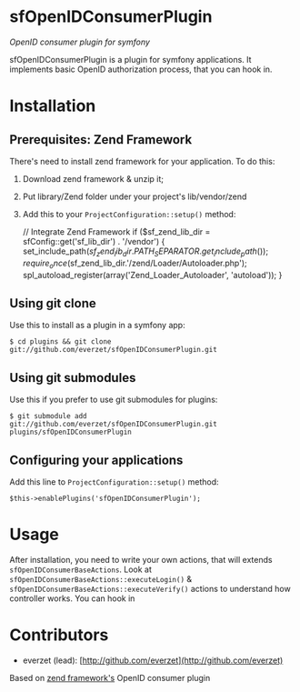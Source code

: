 sfOpenIDConsumerPlugin
====

*OpenID consumer plugin for symfony*

sfOpenIDConsumerPlugin is a plugin for symfony applications. It implements basic OpenID authorization process, that you can hook in.

Installation
============

Prerequisites: Zend Framework
-----------------------------------

There's need to install zend framework for your application. To do this:

1. Download zend framework & unzip it;
2. Put library/Zend folder under your project's lib/vendor/zend
3. Add this to your `ProjectConfiguration::setup()` method:

	// Integrate Zend Framework
	if ($sf_zend_lib_dir = sfConfig::get('sf_lib_dir') . '/vendor')
	{
	  set_include_path($sf_zend_lib_dir.PATH_SEPARATOR.get_include_path());
	  require_once($sf_zend_lib_dir.'/zend/Loader/Autoloader.php');
	  spl_autoload_register(array('Zend_Loader_Autoloader', 'autoload'));
	}

Using git clone
-----------------------------------

Use this to install as a plugin in a symfony app:

	$ cd plugins && git clone git://github.com/everzet/sfOpenIDConsumerPlugin.git

Using git submodules
-----------------------------------

Use this if you prefer to use git submodules for plugins:

	$ git submodule add git://github.com/everzet/sfOpenIDConsumerPlugin.git plugins/sfOpenIDConsumerPlugin

Configuring your applications
-----------------------------------

Add this line to `ProjectConfiguration::setup()` method:

	$this->enablePlugins('sfOpenIDConsumerPlugin');


Usage
=====

After installation, you need to write your own actions, that will extends `sfOpenIDConsumerBaseActions`. Look at `sfOpenIDConsumerBaseActions::executeLogin()` & `sfOpenIDConsumerBaseActions::executeVerify()` actions to understand how controller works. You can hook in 


Contributors
============

* everzet (lead): [http://github.com/everzet](http://github.com/everzet)

Based on [zend framework's](http://framework.zend.com/) OpenID consumer plugin
